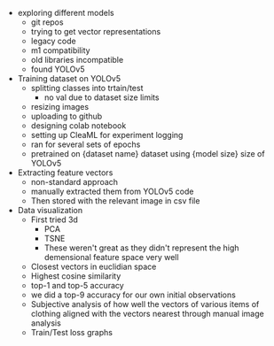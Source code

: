 - exploring different models
	- git repos
	- trying to get vector representations
	- legacy code
	- m1 compatibility
	- old libraries incompatible
	- found YOLOv5
- Training dataset on YOLOv5
	- splitting classes into trtain/test
		- no val due to dataset size limits
	- resizing images
	- uploading to github
	- designing colab notebook
	- setting up CleaML for experiment logging
	- ran for several sets of epochs
	- pretrained on {dataset name} dataset using {model size} size of YOLOv5
- Extracting feature vectors
	- non-standard approach
	- manually extracted them from YOLOv5 code
	- Then stored with the relevant image in csv file
- Data visualization
	- First tried 3d
		- PCA
		- TSNE
		- These weren't great as they didn't represent the high demensional feature space very well
	- Closest vectors in euclidian space
	- Highest cosine similarity
	- top-1 and top-5 accuracy
	- we did a top-9 accuracy for our own initial observations
	- Subjective analysis of how well the vectors of various items of clothing aligned with the vectors nearest through manual image analysis
	- Train/Test loss graphs
